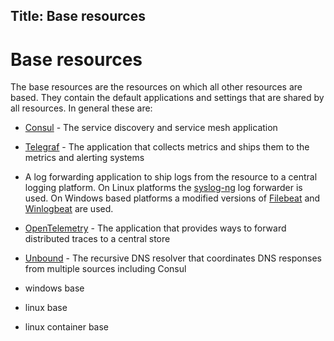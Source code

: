 Title: Base resources
---

# Base resources

The base resources are the resources on which all other resources are based. They contain the default
applications and settings that are shared by all resources. In general these are:

* [Consul](https://consul.io) - The service discovery and service mesh application
* [Telegraf](https://www.influxdata.com/time-series-platform/telegraf/) - The application that collects
  metrics and ships them to the metrics and alerting systems
* A log forwarding application to ship logs from the resource to a central logging platform. On
  Linux platforms the [syslog-ng](https://en.wikipedia.org/wiki/Syslog-ng) log forwarder is used.
  On Windows based platforms a modified versions of [Filebeat](https://github.com/pvandervelde/filebeat.mqtt)
  and [Winlogbeat](https://github.com/pvandervelde/winlogbeat.mqtt) are used.
* [OpenTelemetry](https://github.com/open-telemetry/opentelemetry-collector) - The application that
  provides ways to forward distributed traces to a central store
* [Unbound](https://www.nlnetlabs.nl/projects/unbound/about/) - The recursive DNS resolver that
  coordinates DNS responses from multiple sources including Consul



* windows base
* linux base

* linux container base